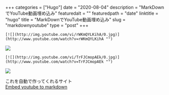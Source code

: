 +++
categories = ["Hugo"]
date = "2020-08-04"
description = "MarkDownでYouTube動画埋め込み"
featuredalt = ""
featuredpath = "date"
linktitle = "hugo"
title = "MarkDownでYouTube動画埋め込み"
slug = "markdownyoutube"
type = "post"
+++

```
[![](http://img.youtube.com/vi/rWKmQYLKihA/0.jpg)](http://www.youtube.com/watch?v=rWKmQYLKihA "")
```

[![](http://img.youtube.com/vi/rWKmQYLKihA/0.jpg)](http://www.youtube.com/watch?v=rWKmQYLKihA)

```
[![](http://img.youtube.com/vi/TrFJCmopAEk/0.jpg)](http://www.youtube.com/watch?v=TrFJCmopAEk "")
```

[![](http://img.youtube.com/vi/TrFJCmopAEk/0.jpg)](http://www.youtube.com/watch?v=TrFJCmopAEk)

これを自動で作ってくれるサイト  
[Embed youtube to markdown](http://embedyoutube.org/)

